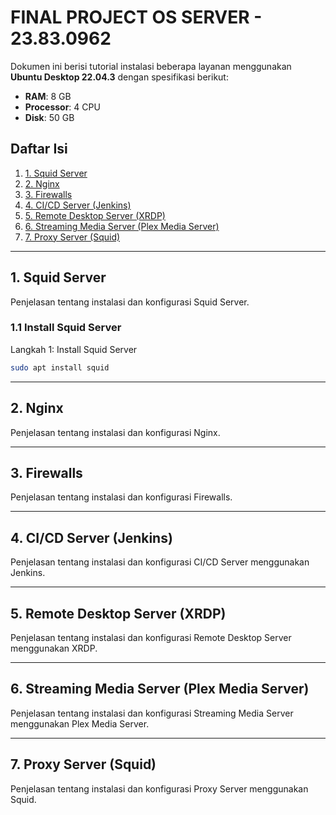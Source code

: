 # FINAL PROJECT OS SERVER - 23.83.0962

Dokumen ini berisi tutorial instalasi beberapa layanan menggunakan **Ubuntu Desktop 22.04.3** dengan spesifikasi berikut:
- **RAM**: 8 GB  
- **Processor**: 4 CPU  
- **Disk**: 50 GB

## Daftar Isi
1. [1. Squid Server](#1-squid-server)
2. [2. Nginx](#2-nginx)
3. [3. Firewalls](#3-firewalls)
4. [4. CI/CD Server (Jenkins)](#4-cicd-server-jenkins)
5. [5. Remote Desktop Server (XRDP)](#5-remote-desktop-server-xrdp)
6. [6. Streaming Media Server (Plex Media Server)](#6-streaming-media-server-plex-media-server)
7. [7. Proxy Server (Squid)](#7-proxy-server-squid)

---

## 1. Squid Server
Penjelasan tentang instalasi dan konfigurasi Squid Server.
### 1.1 Install Squid Server
Langkah 1: Install Squid Server
```bash
sudo apt install squid
```

---

## 2. Nginx
Penjelasan tentang instalasi dan konfigurasi Nginx.

---

## 3. Firewalls
Penjelasan tentang instalasi dan konfigurasi Firewalls.

---

## 4. CI/CD Server (Jenkins)
Penjelasan tentang instalasi dan konfigurasi CI/CD Server menggunakan Jenkins.

---

## 5. Remote Desktop Server (XRDP)
Penjelasan tentang instalasi dan konfigurasi Remote Desktop Server menggunakan XRDP.

---

## 6. Streaming Media Server (Plex Media Server)
Penjelasan tentang instalasi dan konfigurasi Streaming Media Server menggunakan Plex Media Server.

---

## 7. Proxy Server (Squid)
Penjelasan tentang instalasi dan konfigurasi Proxy Server menggunakan Squid.


